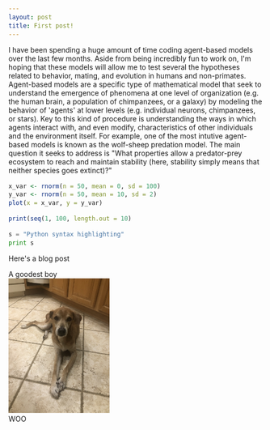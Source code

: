 ```yaml
---
layout: post
title: First post!
---
```


I have been spending a huge amount of time coding agent-based models over the last few months. Aside from being incredibly fun to work on, I'm hoping that these models will allow me to test several the hypotheses related to behavior, mating, and evolution in humans and non-primates. Agent-based models are a specific type of mathematical model that seek to understand the emergence of phenomena at one level of organization (e.g. the human brain, a population of chimpanzees, or a galaxy) by modeling the behavior of 'agents' at lower levels (e.g. individual neurons, chimpanzees, or stars). Key to this kind of procedure is understanding the ways in which agents interact with, and even modify, characteristics of other individuals and the environment itself. For example, one of the most intutive agent-based models is known as the <l href="https://ccl.northwestern.edu/netlogo/models/WolfSheepPredation">wolf-sheep predation model</l>. The main question it seeks to address is "What properties allow a predator-prey ecosystem to reach and maintain stability (here, stability simply means that neither species goes extinct)?"

```r
x_var <- rnorm(n = 50, mean = 0, sd = 100)
y_var <- rnorm(n = 50, mean = 10, sd = 2)
plot(x = x_var, y = y_var)
```
```r
print(seq(1, 100, length.out = 10)
```

```python
s = "Python syntax highlighting"
print s
```

Here's a blog post


A goodest boy  
<img src="/images/dodger.JPG" alt="dodger" width="200"/>  
WOO
